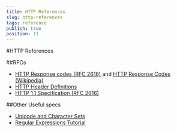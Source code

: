 ```yaml
---
title: HTTP References
slug: http-references
tags: reference
publish: true
position: 11
---
```


<!-- http://www.fiddler2.com/Fiddler/help/http/ -->

#HTTP References

##RFCs
* [HTTP Response codes (RFC 2616)](https://www.w3.org/Protocols/rfc2616/rfc2616-sec10.html) and [HTTP Response Codes (Wikipedia)](https://en.wikipedia.org/wiki/List_of_HTTP_status_codes)
* [HTTP Header Definitions](https://www.w3.org/Protocols/rfc2616/rfc2616-sec14.html)
* [HTTP 1.1 Specification (RFC 2616)](http://www.rfc-editor.org/rfc/rfc2616.txt)

##Other Useful specs
* [Unicode and Character Sets](http://www.joelonsoftware.com/articles/Unicode.html)
* [Regular Expressions Tutorial](http://www.regular-expressions.info/)
